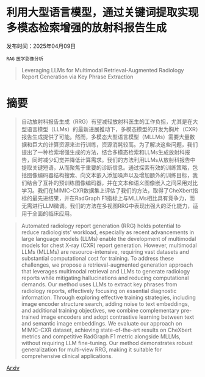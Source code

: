 # 利用大型语言模型，通过关键词提取实现多模态检索增强的放射科报告生成

发布时间：2025年04月09日

`RAG` `医学影像分析`

> Leveraging LLMs for Multimodal Retrieval-Augmented Radiology Report Generation via Key Phrase Extraction

# 摘要

> 自动放射科报告生成（RRG）有望减轻放射科医生的工作负担，尤其是在大型语言模型（LLMs）的最新进展推动下，多模态模型的开发为胸片（CXR）报告生成提供了可能。然而，多模态大型语言模型（MLLMs）需要大量数据和巨大的计算资源来进行训练，资源消耗较高。为了解决这些问题，我们提出了一种检索增强生成的方法，结合多模态检索和LLMs生成放射科报告，同时减少幻觉并降低计算需求。我们的方法利用LLMs从放射科报告中提取关键短语，从而聚焦于重要的诊断信息。通过探索有效的训练策略，包括图像编码器结构搜索、向文本嵌入添加噪声以及增加额外的训练目标，我们结合了互补的预训练图像编码器，并在文本和语义图像嵌入之间采用对比学习。我们在MIMIC-CXR数据集上评估了我们的方法，取得了CheXbert指标的最先进结果，并在RadGraph F1指标上与MLLMs相比具有竞争力，而无需进行LLM微调。我们的方法在多视图RRG中表现出强大的泛化能力，适用于全面的临床应用。

> Automated radiology report generation (RRG) holds potential to reduce radiologists' workload, especially as recent advancements in large language models (LLMs) enable the development of multimodal models for chest X-ray (CXR) report generation. However, multimodal LLMs (MLLMs) are resource-intensive, requiring vast datasets and substantial computational cost for training. To address these challenges, we propose a retrieval-augmented generation approach that leverages multimodal retrieval and LLMs to generate radiology reports while mitigating hallucinations and reducing computational demands. Our method uses LLMs to extract key phrases from radiology reports, effectively focusing on essential diagnostic information. Through exploring effective training strategies, including image encoder structure search, adding noise to text embeddings, and additional training objectives, we combine complementary pre-trained image encoders and adopt contrastive learning between text and semantic image embeddings. We evaluate our approach on MIMIC-CXR dataset, achieving state-of-the-art results on CheXbert metrics and competitive RadGraph F1 metric alongside MLLMs, without requiring LLM fine-tuning. Our method demonstrates robust generalization for multi-view RRG, making it suitable for comprehensive clinical applications.

[Arxiv](https://arxiv.org/abs/2504.07415)